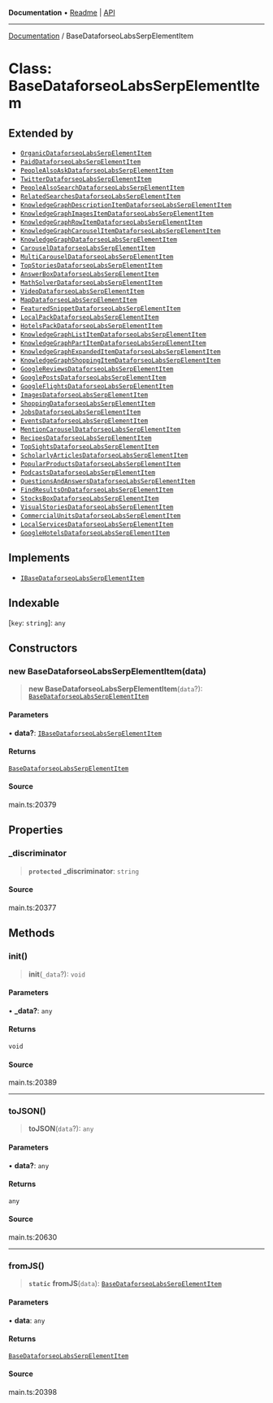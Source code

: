 **Documentation** • [Readme](../README.md) \| [API](../globals.md)

***

[Documentation](../README.md) / BaseDataforseoLabsSerpElementItem

# Class: BaseDataforseoLabsSerpElementItem

## Extended by

- [`OrganicDataforseoLabsSerpElementItem`](OrganicDataforseoLabsSerpElementItem.md)
- [`PaidDataforseoLabsSerpElementItem`](PaidDataforseoLabsSerpElementItem.md)
- [`PeopleAlsoAskDataforseoLabsSerpElementItem`](PeopleAlsoAskDataforseoLabsSerpElementItem.md)
- [`TwitterDataforseoLabsSerpElementItem`](TwitterDataforseoLabsSerpElementItem.md)
- [`PeopleAlsoSearchDataforseoLabsSerpElementItem`](PeopleAlsoSearchDataforseoLabsSerpElementItem.md)
- [`RelatedSearchesDataforseoLabsSerpElementItem`](RelatedSearchesDataforseoLabsSerpElementItem.md)
- [`KnowledgeGraphDescriptionItemDataforseoLabsSerpElementItem`](KnowledgeGraphDescriptionItemDataforseoLabsSerpElementItem.md)
- [`KnowledgeGraphImagesItemDataforseoLabsSerpElementItem`](KnowledgeGraphImagesItemDataforseoLabsSerpElementItem.md)
- [`KnowledgeGraphRowItemDataforseoLabsSerpElementItem`](KnowledgeGraphRowItemDataforseoLabsSerpElementItem.md)
- [`KnowledgeGraphCarouselItemDataforseoLabsSerpElementItem`](KnowledgeGraphCarouselItemDataforseoLabsSerpElementItem.md)
- [`KnowledgeGraphDataforseoLabsSerpElementItem`](KnowledgeGraphDataforseoLabsSerpElementItem.md)
- [`CarouselDataforseoLabsSerpElementItem`](CarouselDataforseoLabsSerpElementItem.md)
- [`MultiCarouselDataforseoLabsSerpElementItem`](MultiCarouselDataforseoLabsSerpElementItem.md)
- [`TopStoriesDataforseoLabsSerpElementItem`](TopStoriesDataforseoLabsSerpElementItem.md)
- [`AnswerBoxDataforseoLabsSerpElementItem`](AnswerBoxDataforseoLabsSerpElementItem.md)
- [`MathSolverDataforseoLabsSerpElementItem`](MathSolverDataforseoLabsSerpElementItem.md)
- [`VideoDataforseoLabsSerpElementItem`](VideoDataforseoLabsSerpElementItem.md)
- [`MapDataforseoLabsSerpElementItem`](MapDataforseoLabsSerpElementItem.md)
- [`FeaturedSnippetDataforseoLabsSerpElementItem`](FeaturedSnippetDataforseoLabsSerpElementItem.md)
- [`LocalPackDataforseoLabsSerpElementItem`](LocalPackDataforseoLabsSerpElementItem.md)
- [`HotelsPackDataforseoLabsSerpElementItem`](HotelsPackDataforseoLabsSerpElementItem.md)
- [`KnowledgeGraphListItemDataforseoLabsSerpElementItem`](KnowledgeGraphListItemDataforseoLabsSerpElementItem.md)
- [`KnowledgeGraphPartItemDataforseoLabsSerpElementItem`](KnowledgeGraphPartItemDataforseoLabsSerpElementItem.md)
- [`KnowledgeGraphExpandedItemDataforseoLabsSerpElementItem`](KnowledgeGraphExpandedItemDataforseoLabsSerpElementItem.md)
- [`KnowledgeGraphShoppingItemDataforseoLabsSerpElementItem`](KnowledgeGraphShoppingItemDataforseoLabsSerpElementItem.md)
- [`GoogleReviewsDataforseoLabsSerpElementItem`](GoogleReviewsDataforseoLabsSerpElementItem.md)
- [`GooglePostsDataforseoLabsSerpElementItem`](GooglePostsDataforseoLabsSerpElementItem.md)
- [`GoogleFlightsDataforseoLabsSerpElementItem`](GoogleFlightsDataforseoLabsSerpElementItem.md)
- [`ImagesDataforseoLabsSerpElementItem`](ImagesDataforseoLabsSerpElementItem.md)
- [`ShoppingDataforseoLabsSerpElementItem`](ShoppingDataforseoLabsSerpElementItem.md)
- [`JobsDataforseoLabsSerpElementItem`](JobsDataforseoLabsSerpElementItem.md)
- [`EventsDataforseoLabsSerpElementItem`](EventsDataforseoLabsSerpElementItem.md)
- [`MentionCarouselDataforseoLabsSerpElementItem`](MentionCarouselDataforseoLabsSerpElementItem.md)
- [`RecipesDataforseoLabsSerpElementItem`](RecipesDataforseoLabsSerpElementItem.md)
- [`TopSightsDataforseoLabsSerpElementItem`](TopSightsDataforseoLabsSerpElementItem.md)
- [`ScholarlyArticlesDataforseoLabsSerpElementItem`](ScholarlyArticlesDataforseoLabsSerpElementItem.md)
- [`PopularProductsDataforseoLabsSerpElementItem`](PopularProductsDataforseoLabsSerpElementItem.md)
- [`PodcastsDataforseoLabsSerpElementItem`](PodcastsDataforseoLabsSerpElementItem.md)
- [`QuestionsAndAnswersDataforseoLabsSerpElementItem`](QuestionsAndAnswersDataforseoLabsSerpElementItem.md)
- [`FindResultsOnDataforseoLabsSerpElementItem`](FindResultsOnDataforseoLabsSerpElementItem.md)
- [`StocksBoxDataforseoLabsSerpElementItem`](StocksBoxDataforseoLabsSerpElementItem.md)
- [`VisualStoriesDataforseoLabsSerpElementItem`](VisualStoriesDataforseoLabsSerpElementItem.md)
- [`CommercialUnitsDataforseoLabsSerpElementItem`](CommercialUnitsDataforseoLabsSerpElementItem.md)
- [`LocalServicesDataforseoLabsSerpElementItem`](LocalServicesDataforseoLabsSerpElementItem.md)
- [`GoogleHotelsDataforseoLabsSerpElementItem`](GoogleHotelsDataforseoLabsSerpElementItem.md)

## Implements

- [`IBaseDataforseoLabsSerpElementItem`](../interfaces/IBaseDataforseoLabsSerpElementItem.md)

## Indexable

 \[`key`: `string`\]: `any`

## Constructors

### new BaseDataforseoLabsSerpElementItem(data)

> **new BaseDataforseoLabsSerpElementItem**(`data`?): [`BaseDataforseoLabsSerpElementItem`](BaseDataforseoLabsSerpElementItem.md)

#### Parameters

• **data?**: [`IBaseDataforseoLabsSerpElementItem`](../interfaces/IBaseDataforseoLabsSerpElementItem.md)

#### Returns

[`BaseDataforseoLabsSerpElementItem`](BaseDataforseoLabsSerpElementItem.md)

#### Source

main.ts:20379

## Properties

### \_discriminator

> **`protected`** **\_discriminator**: `string`

#### Source

main.ts:20377

## Methods

### init()

> **init**(`_data`?): `void`

#### Parameters

• **\_data?**: `any`

#### Returns

`void`

#### Source

main.ts:20389

***

### toJSON()

> **toJSON**(`data`?): `any`

#### Parameters

• **data?**: `any`

#### Returns

`any`

#### Source

main.ts:20630

***

### fromJS()

> **`static`** **fromJS**(`data`): [`BaseDataforseoLabsSerpElementItem`](BaseDataforseoLabsSerpElementItem.md)

#### Parameters

• **data**: `any`

#### Returns

[`BaseDataforseoLabsSerpElementItem`](BaseDataforseoLabsSerpElementItem.md)

#### Source

main.ts:20398
